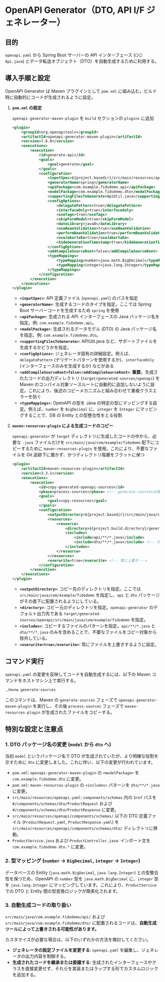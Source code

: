 # OpenAPI Generator（DTO, API I/F ジェネレーター）

## 目的

`openapi.yaml` から Spring Boot サーバーの API インターフェース (`〇〇Api.java`) とデータ転送オブジェクト（DTO）を自動生成するために利用する。

## 導入手順と設定

OpenAPI Generator は Maven プラグインとして `pom.xml` に組み込む。ビルド時に自動的にコードが生成されるように設定。

1.  **`pom.xml` の設定**

    `openapi-generator-maven-plugin` を `build` セクションの `plugins` に追加

    ```xml
    <plugin>
        <groupId>org.openapitools</groupId>
        <artifactId>openapi-generator-maven-plugin</artifactId>
        <version>7.6.0</version>
        <executions>
            <execution>
                <id>generate-api</id>
                <goals>
                    <goal>generate</goal>
                </goals>
                <configuration>
                    <inputSpec>${project.basedir}/src/main/resources/openapi.yaml</inputSpec>
                    <generatorName>spring</generatorName>
                    <apiPackage>com.example.fidodemo.api</apiPackage>
                    <modelPackage>com.example.fidodemo.dto</modelPackage> <!-- DTOのパッケージ名 -->
                    <supportingFilesToGenerate>ApiUtil.java</supportingFilesToGenerate>
                    <configOptions>
                        <delegatePattern>true</delegatePattern>
                        <interfaceOnly>true</interfaceOnly>
                        <useTags>true</useTags>
                        <skipFormModel>true</skipFormModel>
                        <dateLibrary>java8</dateLibrary>
                        <useBeanValidation>true</useBeanValidation>
                        <performBeanValidation>true</performBeanValidation>
                        <useJakartaEe>true</useJakartaEe>
                        <hideGenerationTimestamp>true</hideGenerationTimestamp>
                    </configOptions>
                    <addCompileSourceRoot>false</addCompileSourceRoot> <!-- 生成コードを自動でコンパイル対象に含めない -->
                    <typeMappings>
                        <typeMapping>number=java.math.BigDecimal</typeMapping>
                        <typeMapping>integer=java.lang.Integer</typeMapping>
                    </typeMappings>
                </configuration>
            </execution>
        </executions>
    </plugin>
    ```

    - **`<inputSpec>`**: API 定義ファイル (`openapi.yaml`) のパスを指定
    - **`<generatorName>`**: 生成するコードのタイプを指定。ここでは Spring Boot サーバーコードを生成するため `spring` を使用
    - **`<apiPackage>`**: 生成される API インターフェースの Java パッケージ名を指定。例: `com.example.fidodemo.api`。
    - **`<modelPackage>`**: 生成されるデータモデル (DTO) の Java パッケージ名を指定。例: `com.example.fidodemo.dto`。
    - **`<supportingFilesToGenerate>`**: APIUtil.java など、サポートファイルを生成するかどうかを指定。
    - **`<configOptions>`**: ジェネレータ固有の詳細設定。例えば、`delegatePattern` (デリゲートパターンを使用するか)、`interfaceOnly` (インターフェースのみを生成するか) などがある
    - **`<addCompileSourceRoot>false</addCompileSourceRoot>`**: **重要**。生成されたコードの出力ディレクトリ (`target/generated-sources/openapi`) を Maven のコンパイル対象ソースルートに自動的に追加しないように設定。これにより、後述のコピーメカニズムと組み合わせて重複クラスエラーを防ぐ
    - **`<typeMappings>`**: OpenAPI の型を Java の特定の型にマッピングする設定。例えば、`number` を `BigDecimal` に、`integer` を `Integer` にマッピングすることで、DB の Entity との型整合性をとる役割

2.  **`maven-resources-plugin` による生成コードのコピー**

    `openapi-generator` が `target` ディレクトリに生成したコードの中から、必要な `.java` ファイルだけを `src/main/java/com/example/fidodemo` 配下にコピーするために `maven-resources-plugin` を使用。これにより、不要なファイルを Git 追跡下に置かず、かつディレクトリ階層をフラットに保つ

    ```xml
    <plugin>
        <artifactId>maven-resources-plugin</artifactId>
        <version>3.3.1</version>
        <executions>
            <execution>
                <id>copy-generated-openapi-sources</id>
                <phase>process-sources</phase> <!-- generate-sourcesの後、compileの前 -->
                <goals>
                    <goal>copy-resources</goal>
                </goals>
                <configuration>
                    <outputDirectory>${project.basedir}/src/main/java/com/example/fidodemo</outputDirectory>
                    <resources>
                        <resource>
                            <directory>${project.build.directory}/generated-sources/openapi/src/main/java/com/example/fidodemo</directory>
                            <includes>
                                <include>api/**/*.java</include>
                                <include>dto/**/*.java</include> <!-- DTOのパス -->
                            </includes>
                        </resource>
                    </resources>
                    <overwrite>true</overwrite> <!-- 常に上書き -->
                </configuration>
            </execution>
        </executions>
    </plugin>
    ```

    - **`<outputDirectory>`**: コピー先のディレクトリを指定。ここでは `src/main/java/com/example/fidodemo` を指定し、`api` と `dto` パッケージがその直下に配置されるようにしている。
    - **`<directory>`**: コピー元のディレクトリを指定。`openapi-generator` のデフォルト出力先である `target/generated-sources/openapi/src/main/java/com/example/fidodemo` を指定。
    - **`<includes>`**: コピーするファイルのパターンを指定。`api/**/*.java` と `dto/**/*.java` のみを含めることで、不要なファイルをコピー対象から除外している。
    - **`<overwrite>true</overwrite>`**: 常にファイルを上書きするように設定。

## コマンド実行

`openapi.yaml` の変更を反映してコードを自動生成するには、以下の Maven コマンドをホストマシン上で実行する。

```bash
./mvnw generate-sources
```

このコマンドは、Maven の `generate-sources` フェーズで `openapi-generator-maven-plugin` を実行し、その後 `process-sources` フェーズで `maven-resources-plugin` が生成されたファイルをコピーする。

## 特別な設定と注意点

### 1. DTO パッケージ名の変更 (`model` から `dto` へ)

当初 `model` というパッケージ名で DTO が生成されていたが、より明確な役割を示すために `dto` に変更しました。これに伴い、以下の変更が行われています。

- `pom.xml`: `openapi-generator-maven-plugin` の `<modelPackage>` を `com.example.fidodemo.dto` に変更。
- `pom.xml`: `maven-resources-plugin` の `<includes>` パターンを `dto/**/*.java` に変更。
- `src/main/resources/openapi.yaml`: `components/schemas` 内の `$ref` パスを `#/components/schemas/dto/ProductRequest` および `#/components/schemas/dto/ProductResponse` に変更。
- `src/main/resources/openapi/components/schemas/` 以下の DTO 定義ファイル (`ProductRequest.yaml`, `ProductResponse.yaml`) を `src/main/resources/openapi/components/schemas/dto/` ディレクトリに移動。
- `ProductService.java` および `ProductController.java`: インポート文を `com.example.fidodemo.dto.*` に変更。

### 2. 型マッピング (`number` -> `BigDecimal`, `integer` -> `Integer`)

データベースの Entity (`java.math.BigDecimal`, `java.lang.Integer`) との型整合性を保つため、OpenAPI の `number` 型を `java.math.BigDecimal` に、`integer` 型を `java.lang.Integer` にマッピングしています。これにより、`ProductService` での DTO と Entity 間の型変換ロジックが簡素化されます。

### 3. 自動生成コードの取り扱い

`src/main/java/com.example.fidodemo/api/` および `src/main/java/com.example.fidodemo/dto/` に配置されるコードは、**自動生成ツールによって上書きされる可能性があります。**

カスタマイズが必要な場合は、以下のいずれかの方法を検討してください。

- **ジェネレータの設定ファイルを変更する**: `openapi.yaml` を編集し、ジェネレータの出力内容を制御する。
- **生成されたコードを継承または委譲する**: 生成されたインターフェースやクラスを直接変更せず、それらを実装またはラップする形でカスタムロジックを追加する。
